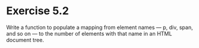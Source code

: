 # Exercise 5.2

Write a function to populate a mapping from element names — p, div, span, and so on — to the number of elements with that name in an HTML document tree.
